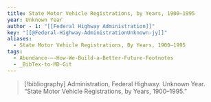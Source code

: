 ```yaml
---
title: State Motor Vehicle Registrations, by Years, 1900–1995
year: Unknown Year
author - 1: "[[Federal Highway Administration]]"
key: "[[@Federal-Highway-AdministrationUnknown-jy]]"
aliases:
  - State Motor Vehicle Registrations, By Years, 1900–1995
tags:
  - Abundance-–-How-We-Build-a-Better-Future-Footnotes
  - _BibTex-to-MD-Git
---
```


> [!bibliography]
> Administration, Federal Highway. Unknown Year. “State Motor Vehicle Registrations, by Years, 1900–1995.”